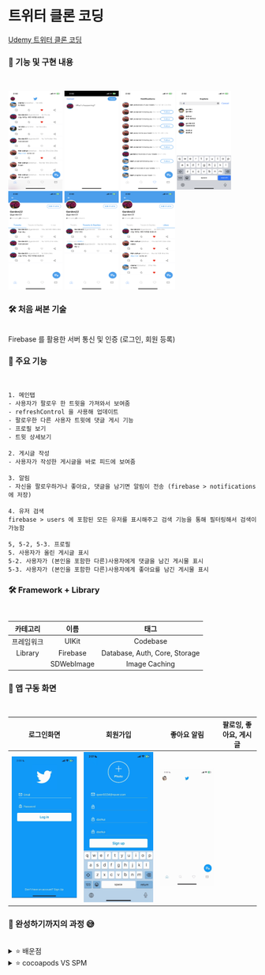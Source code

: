 # 트위터 클론 코딩

[Udemy 트위터 클론 코딩](https://www.udemy.com/course/twitter-ios-clone-swift/?couponCode=OF83024D)


### 🌟 기능 및 구현 내용  
<br/>

<img src="https://github.com/Seo-garden/Twitter-Clone/blob/main/image/메인탭.PNG" alt="" width="110" height="200">  <img src="https://github.com/Seo-garden/Twitter-Clone/blob/main/image/게시글작성.PNG" alt="" width="110" height="200">  <img src="https://github.com/Seo-garden/Twitter-Clone/blob/main/image/알림.PNG" alt="" width="110" height="200">  <img src="https://github.com/Seo-garden/Twitter-Clone/blob/main/image/유저검색.PNG" alt="" width="110" height="200">  <img src="https://github.com/Seo-garden/Twitter-Clone/blob/main/image/프로필1.PNG" alt="" width="110" height="200">  <img src="https://github.com/Seo-garden/Twitter-Clone/blob/main/image/프로필reply.PNG" alt="" width="110" height="200">  <img src="https://github.com/Seo-garden/Twitter-Clone/blob/main/image/프로필LIKE.PNG" alt="" width="110" height="200">

### 🛠️ 처음 써본 기술
<br/>  
    Firebase 를 활용한 서버 통신 및 인증 (로그인, 회원 등록)  


### 🐚 주요 기능
<br/>

    1. 메인탭
    - 사용자가 팔로우 한 트윗을 가져와서 보여줌
    - refreshControl 을 사용해 업데이트
    - 팔로우한 다른 사용자 트윗에 댓글 게시 기능
    - 프로필 보기 
    - 트윗 상세보기
    
    2. 게시글 작성
    - 사용자가 작성한 게시글을 바로 피드에 보여줌
    
    3. 알림
    - 자신을 팔로우하거나 좋아요, 댓글을 남기면 알림이 전송 (firebase > notifications 에 저장)

    4. 유저 검색
    firebase > users 에 포함된 모든 유저를 표시해주고 검색 기능을 통해 필터링해서 검색이 가능함
    
    5, 5-2, 5-3. 프로필
    5. 사용자가 올린 게시글 표시
    5-2. 사용자가 (본인을 포함한 다른)사용자에게 댓글을 남긴 게시물 표시
    5-3. 사용자가 (본인을 포함한 다른)사용자에게 좋아요를 남긴 게시물 표시


### 🛠️ Framework + Library
<br/>

| 카테고리 | 이름 |  태그   |  
| :--------: | :--------: | :------: | 
|   프레임워크    |   UIKit    | Codebase |
|   Library    |   Firebase    | Database, Auth, Core, Storage | 
|       |   SDWebImage    | Image Caching |


### 📱 앱 구동 화면
<br/>

| 로그인화면 | 회원가입 | 좋아요 알림 |  팔로잉, 좋아요, 게시글 | 
| :--------: | :--------: | :------: | :------: |  
| ![로그인화면](https://github.com/Seo-garden/Twitter-Clone/blob/main/image/%EB%A1%9C%EA%B7%B8%EC%9D%B8%ED%99%94%EB%A9%B4.gif) | ![회원가입](https://github.com/Seo-garden/Twitter-Clone/blob/main/image/회원가입.gif) | ![팔로잉, 좋아요, 게시글](https://github.com/Seo-garden/Twitter-Clone/blob/main/image/팔로잉기능,좋아요,게시글작성.gif) |

### 🌟 완성하기까지의 과정 😅
<br/>

<details>
  <summary>⭐️ 배운점</summary>        
  지금까지의 개발 공부를 할 때 프레임워크를 완벽하게 다룰줄 아는 상태에서 개발을 들어가야 한다고 생각했었습니다. 꼼꼼한 재은씨 책을 보며 공부를 할 때도 이럴 땐 이런걸 써야지 하고 외우는 식으로 공부를 진행했었습니다. 하지만 이렇게 외우는 과정은 넓은 범위의 프레임워크를 이해하는데에 있어서 많은 시간을 소비하게 되고, 점점 외워갈수록 외워서 기억하는 양보다 잊어버리는 양이 더 많아지는 상황이 발생했었습니다. 사실 제가 iOS 를 택한 계기도, "내가 직접 앱을 만들어보자" 인데, 앱을 만들기 위해 끝이 어딘지도 모를 공부만 계속 하고있었던 것입니다. 이 강의를 통해 UIKit 의 여러 요소들을 직접 사용해보고, 실시간 데이터베이스인 Firebase 를 직접 사용해보며, 앱의 전체 흐름파악이 된 소중한 경험인 것 같습니다.
</details>

<details>
  <summary>⭐️ cocoapods VS SPM </summary>
  Firebase 와 SDWebImage 와 같은 라이브러리를 이용하기 위해서는 의존성 관리도구를 사용해야 합니다. 이 둘의 장단점에 대해 간략하게 정리하려 합니다.  
  
  cocoapods: 대부분의 라이브러리가 지원하는 의존성 관리도구로, 라이브러리의 의존성을 자동으로 관리해주기 때문에 개발자는 수동으로 다운로드 하고 추가하는 과정을 거치지 않아도 됩니다. 하지만 여러 라이브러리를 사용하게 될 경우 의존성관리를 어렵게 만들 수 있고, 프로젝트에 많은 라이브러리를 추가할 경우 빌드 속도가 느려질 수 있습니다.
  
  SPM: 애플 플랫폼에서 사용하는 Swift 기반의 소프트웨어를 패키지를 관리할 수 있는 도구로, 애플 플랫폼에서만 사용할 수 있는 라이브러리나 프레임워크를 사용할 수 있습니다. SPM 의 경우 빌드 시에 의존성을 체크하는 과정이 없기 때문에 빌드 속도가 빠릅니다. 설치된 라이브러리는 프로젝트에 포함되지 않기 때문에 프로젝트 용량을 줄일 수 있습니다. 단점이라고 꼽자면 SPM 은 애플 플랫폼에서만 사용할 수 있는 라이브러리나 프레임워크를 지원하지 않는 경우에는 선택하는 것에 있어서 제한이 될 수 있습니다.  
</details>
